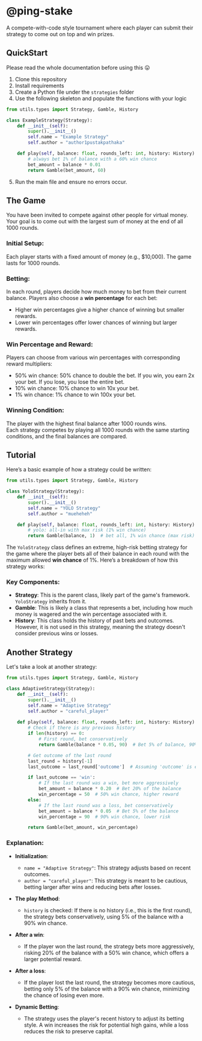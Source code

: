 

# @ping-stake

A compete-with-code style tournament where each player can submit their strategy to come out on top and win prizes.

## QuickStart

Please read the whole documentation before using this 😛

1. Clone this repository
2. Install requirements
3. Create a Python file under the `strategies` folder
4. Use the following skeleton and populate the functions with your logic

```python
from utils.types import Strategy, Gamble, History

class ExampleStrategy(Strategy):
    def __init__(self):
        super().__init__()
        self.name = "Example Strategy"
        self.author = "author1pustakpathaka"

    def play(self, balance: float, rounds_left: int, history: History) -> Gamble:
        # always bet 1% of balance with a 60% win chance
        bet_amount = balance * 0.01
        return Gamble(bet_amount, 60)
```

5. Run the main file and ensure no errors occur.

## The Game

You have been invited to compete against other people for virtual money. Your goal is to come out with the largest sum of money at the end of all 1000 rounds.

### Initial Setup:

Each player starts with a fixed amount of money (e.g., $10,000).
The game lasts for 1000 rounds.

### Betting:

In each round, players decide how much money to bet from their current balance.
Players also choose a **win percentage** for each bet:
- Higher win percentages give a higher chance of winning but smaller rewards.
- Lower win percentages offer lower chances of winning but larger rewards.

### Win Percentage and Reward:

Players can choose from various win percentages with corresponding reward multipliers:
- 50% win chance: 50% chance to double the bet. If you win, you earn 2x your bet. If you lose, you lose the entire bet.
- 10% win chance: 10% chance to win 10x your bet.
- 1% win chance: 1% chance to win 100x your bet.

### Winning Condition:

The player with the highest final balance after 1000 rounds wins.  
Each strategy competes by playing all 1000 rounds with the same starting conditions, and the final balances are compared.

## Tutorial

Here’s a basic example of how a strategy could be written:

```python
from utils.types import Strategy, Gamble, History

class YoloStrategy(Strategy):
    def __init__(self):
        super().__init__()
        self.name = "YOLO Strategy"
        self.author = "mueheheh"

    def play(self, balance: float, rounds_left: int, history: History) -> Gamble:
        # yolo: all-in with max risk (1% win chance)
        return Gamble(balance, 1)  # bet all, 1% win chance (max risk)
```

The `YoloStrategy` class defines an extreme, high-risk betting strategy for the game where the player bets all of their balance in each round with the maximum allowed **win chance** of 1%. Here’s a breakdown of how this strategy works:

### Key Components:
- **Strategy**: This is the parent class, likely part of the game's framework. `YoloStrategy` inherits from it.
- **Gamble**: This is likely a class that represents a bet, including how much money is wagered and the win percentage associated with it.
- **History**: This class holds the history of past bets and outcomes. However, it is not used in this strategy, meaning the strategy doesn't consider previous wins or losses.

## Another Strategy

Let's take a look at another strategy:

```python
from utils.types import Strategy, Gamble, History

class AdaptiveStrategy(Strategy):
    def __init__(self):
        super().__init__()
        self.name = "Adaptive Strategy"
        self.author = "careful_player"
    
    def play(self, balance: float, rounds_left: int, history: History) -> Gamble:
        # Check if there is any previous history
        if len(history) == 0:
            # First round, bet conservatively
            return Gamble(balance * 0.05, 90)  # Bet 5% of balance, 90% win chance

        # Get outcome of the last round
        last_round = history[-1]
        last_outcome = last_round['outcome']  # Assuming 'outcome' is either 'win' or 'loss'

        if last_outcome == 'win':
            # If the last round was a win, bet more aggressively
            bet_amount = balance * 0.20  # Bet 20% of the balance
            win_percentage = 50  # 50% win chance, higher reward
        else:
            # If the last round was a loss, bet conservatively
            bet_amount = balance * 0.05  # Bet 5% of the balance
            win_percentage = 90  # 90% win chance, lower risk

        return Gamble(bet_amount, win_percentage)
```

### Explanation:

- **Initialization**:
    - `name = "Adaptive Strategy"`: This strategy adjusts based on recent outcomes.
    - `author = "careful_player"`: This strategy is meant to be cautious, betting larger after wins and reducing bets after losses.

- **The play Method**:
    - `history` is checked: If there is no history (i.e., this is the first round), the strategy bets conservatively, using 5% of the balance with a 90% win chance.
    
- **After a win**:
    - If the player won the last round, the strategy bets more aggressively, risking 20% of the balance with a 50% win chance, which offers a larger potential reward.
    
- **After a loss**:
    - If the player lost the last round, the strategy becomes more cautious, betting only 5% of the balance with a 90% win chance, minimizing the chance of losing even more.
    
- **Dynamic Betting**:
    - The strategy uses the player's recent history to adjust its betting style. A win increases the risk for potential high gains, while a loss reduces the risk to preserve capital.